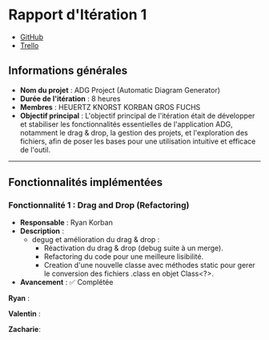# Rapport d'Itération 1

- [GitHub](https://github.com/Valentxn7/adg_project)
- [Trello](https://trello.com/b/qoNw8Geq/sae-301-adgproject)
## Informations générales

- **Nom du projet** : ADG Project (Automatic Diagram Generator)
- **Durée de l'itération** : 8 heures
- **Membres** : HEUERTZ KNORST KORBAN GROS FUCHS
- **Objectif principal** : L'objectif principal de l'itération était de développer et stabiliser les fonctionnalités essentielles de l'application ADG, notamment le drag & drop, la gestion des projets, et l'exploration des fichiers, afin de poser les bases pour une utilisation intuitive et efficace de l'outil.

---
## Fonctionnalités implémentées

### Fonctionnalité 1 : Drag and Drop (Refactoring)
- **Responsable** : Ryan Korban
- **Description** :
  - degug et amélioration du drag & drop :
    - Réactivation du drag & drop (debug suite à un merge).
    - Refactoring du code pour une meilleure lisibilité.
    - Creation d'une nouvelle classe avec méthodes static pour gerer le conversion des fichiers .class en objet Class<?>.
- **Avancement** : ✅ Complétée

**Ryan** :

**Valentin** :

**Zacharie**:

